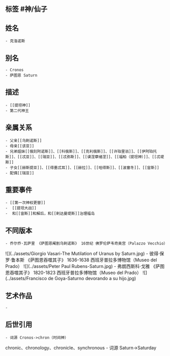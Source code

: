 ## 标签  #神/仙子
## 姓名
	- 克洛诺斯
## 别名
	- Cronos
	- 萨图恩 Saturn
## 描述
	- [[提坦神]]
	- 第二代神王
## 亲属关系
	- 父亲[[乌剌诺斯]]
	- 母亲[[该亚]]
	- 兄弟姐妹[[俄刻阿诺斯]]、[[科俄斯]]、[[克利俄斯]]、[[许珀里翁]]、[[伊阿珀托斯]]、[[忒亚]]、[[瑞亚]]、[[忒弥斯]]、[[谟涅摩绪涅]]、[[福柏（提坦神）]]、[[忒堤斯]]
	- 子女[[赫斯提亚]]、[[得墨忒耳]]、[[赫拉]]、[[哈得斯]]、[[波塞冬]]、[[宙斯]]
	- 配偶[[瑞亚]]
## 重要事件
	- [[第一次神权更替]]
	-  [[提坦大战]]
	-  和[[宙斯]]和解后，和[[剌达曼堤斯]]治理福岛
## 不同版本
	- 乔尔乔·瓦萨里 《萨图恩阉割乌剌诺斯》 16世纪 佛罗伦萨韦奇奥宫（Palazzo Vecchio）
 ![](../assets/Giorgio Vasari-The Mutilation of Uranus by Saturn.jpg)
	- 彼得·保罗·鲁本斯 《萨图恩吞噬其子》 1636-1638 西班牙普拉多博物馆（Museo del Prado）
 ![](../assets/Peter Paul Rubens-Saturn.jpg)
	- 弗朗西斯科·戈雅 《萨图恩吞噬其子》 1820-1823 西班牙普拉多博物馆（Museo del Prado）
 ![](../assets/Francisco de Goya-Saturno devorando a su hijo.jpg)
## 艺术作品
	-
## 后世引用
	- 词源 Cronos->chron（时间神）
chronic、chronology、chronicle、synchronous
	- 词源 Saturn->Saturday
